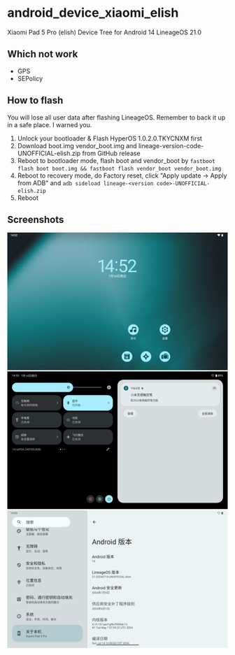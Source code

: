 # android_device_xiaomi_elish

Xiaomi Pad 5 Pro (elish) Device Tree for Android 14 LineageOS 21.0

## Which not work

- GPS
- SEPolicy

## How to flash

You will lose all user data after flashing LineageOS. Remember to back it up in a safe place. I warned you.
   
1. Unlock your bootloader & Flash HyperOS 1.0.2.0.TKYCNXM first
2. Download boot.img vendor_boot.img and lineage-version-code-UNOFFICIAL-elish.zip from GitHub release
3. Reboot to bootloader mode, flash boot and vendor_boot by `fastboot flash boot boot.img && fastboot flash vendor_boot vendor_boot.img`
4. Reboot to recovery mode, do Factory reset, click "Apply update -> Apply from ADB" and `adb sideload lineage-<version code>-UNOFFICIAL-elish.zip`
5. Reboot

## Screenshots

![Launcher](.assets/launcher.png)
![SystemUI](.assets/systemui.png)
![About Device](.assets/about-device.png)

